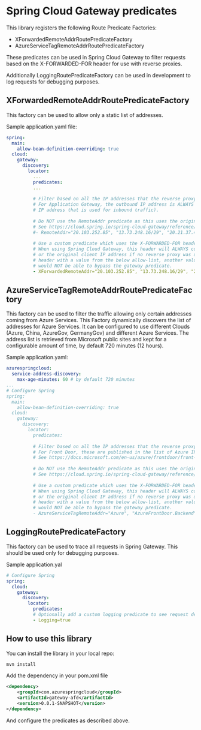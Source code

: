 # Spring Cloud Gateway predicates
This library registers the following Route Predicate Factories:
* XForwardedRemoteAddrRoutePredicateFactory
* AzureServiceTagRemoteAddrRoutePredicateFactory

These predicates can be used in Spring Cloud Gateway to filter requests based on the  X-FORWARDED-FOR header for use with reverse proxies.

Additionally LoggingRoutePredicateFactory can be used in development to log requests for debugging purposes. 

## XForwardedRemoteAddrRoutePredicateFactory
This factory can be used to allow only a static list of addresses.

Sample application.yaml file:
``` yaml
spring:
  main:
    allow-bean-definition-overriding: true
  cloud:
    gateway:
      discovery:
        locator:
          ...
          predicates:
          ...
          
          # Filter based on all the IP addresses that the reverse proxy can use.
          # For Application Gateway, the outbound IP address is ALWAYS the public IP address of Application Gateway itself (i.e. the same
          # IP address that is used for inbound traffic).
          
          # Do NOT use the RemoteAddr predicate as this uses the original "source" IP address of the client.
          # See https://cloud.spring.io/spring-cloud-gateway/reference/html/#the-remoteaddr-route-predicate-factory.
          #- RemoteAddr="20.103.252.85", "13.73.248.16/29", "20.21.37.40/29", "20.36.120.104/29"
          
          # Use a custom predicate which uses the X-FORWARDED-FOR header and looks at the last (i.e. right-most) value in that header.
          # When using Spring Cloud Gateway, this header will ALWAYS contain the last reverse proxy that was used before accessing the gateway,
          # or the original client IP address if no reverse proxy was used. That means that if a client were to spoof the X-FORWARDED-FOR
          # header with a value from the below allow-list, another value would get appended by the gateway with their own client IP and they
          # would NOT be able to bypass the gateway predicate.
          - XForwardedRemoteAddr="20.103.252.85", "13.73.248.16/29", "20.21.37.40/29", "20.36.120.104/29"
```
## AzureServiceTagRemoteAddrRoutePredicateFactory
This factory can be used to filter the traffic allowing only certain addresses coming from Azure Services. This Factory dynamically discovers the list of addresses for Azure Services.
It can be configured to use different Clouds (Azure, China, AzureGov, GermanyGov) and different Azure Services.
The address list is retrieved from Microsoft public sites and kept for a configurable amount of time, by default 720 minutes (12 hours).

Sample application.yaml:
```yaml
azurespringcloud:
  service-address-discovery:
    max-age-minutes: 60 # by default 720 minutes
...
# Configure Spring
spring:
  main:
    allow-bean-definition-overriding: true
  cloud:
    gateway:
      discovery:
        locator:
          predicates:
          
          # Filter based on all the IP addresses that the reverse proxy can use.
          # For Front Door, these are published in the list of Azure IP ranges and service tags as "AzureFrontDoor.Backend".
          # See https://docs.microsoft.com/en-us/azure/frontdoor/front-door-faq#how-do-i-lock-down-the-access-to-my-backend-to-only-azure-front-door-
          
          # Do NOT use the RemoteAddr predicate as this uses the original "source" IP address of the client.
          # See https://cloud.spring.io/spring-cloud-gateway/reference/html/#the-remoteaddr-route-predicate-factory.
          
          # Use a custom predicate which uses the X-FORWARDED-FOR header and looks at the last (i.e. right-most) value in that header.
          # When using Spring Cloud Gateway, this header will ALWAYS contain the last reverse proxy that was used before accessing the gateway,
          # or the original client IP address if no reverse proxy was used. That means that if a client were to spoof the X-FORWARDED-FOR
          # header with a value from the below allow-list, another value would get appended by the gateway with their own client IP and they
          # would NOT be able to bypass the gateway predicate.
          - AzureServiceTagRemoteAddr="Azure", "AzureFrontDoor.Backend", "1"
```

## LoggingRoutePredicateFactory
This factory can be used to trace all requests in Spring Gateway. This should be used only for debugging purposes.

Sample application.yal
```yaml
# Configure Spring
spring:
  cloud:
    gateway:
      discovery:
        locator:
          predicates:
          # Optionally add a custom logging predicate to see request details as they come in.
          - Logging=true
```

## How to use this library
You can install the library in your local repo:
```bash
mvn install
```
Add the dependency in your pom.xml file
```xml
<dependency>
	<groupId>com.azurespringcloud</groupId>
	<artifactId>gateway-afd</artifactId>
	<version>0.0.1-SNAPSHOT</version>
</dependency>
```
And configure the predicates as described above.